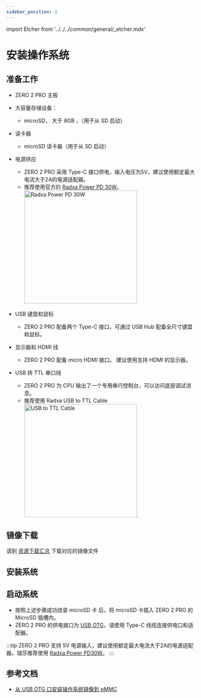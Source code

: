 ```yaml
---
sidebar_position: 2
---
```


import Etcher from '../../../common/general/\_etcher.mdx'

# 安装操作系统

## 准备工作

- ZERO 2 PRO 主板

- 大容量存储设备：

  - microSD， 大于 8GB ，（用于从 SD 启动）

- 读卡器

  - microSD 读卡器（用于从 SD 启动）

- 电源供应

  - ZERO 2 PRO 采用 Type-C 接口供电，输入电压为5V，建议使用额定最大电流大于2A的电源适配器。
  - 推荐使用官方的 [Radxa Power PD 30W](../accessories/pd-30w)。<img src="/img/accessories/pd-30w.webp" alt="Radxa Power PD 30W" width="300" />

- USB 键盘和鼠标

  - ZERO 2 PRO 配备两个 Type-C 接口，可通过 USB Hub 配备全尺寸键盘和鼠标。

- 显示器和 HDMI 线

  - ZERO 2 PRO 配备 micro HDMI 接口。 建议使用支持 HDMI 的显示器。

- USB 转 TTL 串口线

  - ZERO 2 PRO 为 CPU 输出了一个专用串行控制台，可以访问底层调试消息。
  - 推荐使用 Radxa USB to TTL Cable <img src="/img/accessories/usb-ttl.webp" alt="USB to TTL Cable" width="300" />.

## 镜像下载

请到 [资源下载汇总](./download) 下载对应的镜像文件

## 安装系统

<Etcher model="zero2pro" />

## 启动系统

- 按照上述步骤成功烧录 microSD 卡 后，将 microSD 卡插入 ZERO 2 PRO 的 MicroSD 插槽内。
- ZERO 2 PRO 的供电接口为 [USB OTG](../hardware-design/hardware-interface)，请使用 Type-C 线缆连接供电口和适配器。

:::tip
ZERO 2 PRO 支持 5V 电源输入，建议使用额定最大电流大于2A的电源适配器。瑞莎推荐使用 [Radxa Power PD30W](../accessories/pd-30w)。
:::

## 参考文档

- [从 USB OTG 口安装操作系统镜像到 eMMC](../low-level-dev/install-os-on-emmc)
